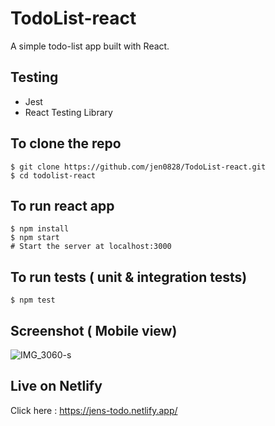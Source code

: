 # TodoList-react

A simple todo-list app built with React.

## Testing 
 * Jest
 * React Testing Library

## To clone the repo
```shell
$ git clone https://github.com/jen0828/TodoList-react.git
$ cd todolist-react
```

## To run react app
``` shell
$ npm install
$ npm start 
# Start the server at localhost:3000
```

## To run tests ( unit & integration tests)
``` shell
$ npm test
```
## Screenshot ( Mobile view)

![IMG_3060-s](https://user-images.githubusercontent.com/79845719/143060838-2b6f3ea2-0095-4aca-b549-0fc4c1eb021f.jpg)

## Live on Netlify

 Click here : https://jens-todo.netlify.app/
